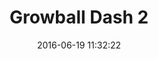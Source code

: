 ---
layout: play-game
title:  "Growball Dash 2"
date:   2016-06-19 11:32:22
permalink: /projects/games/growball-dash2/play/
swf: /src/swf/growball-dash2.swf
width: 550
height: 400
---